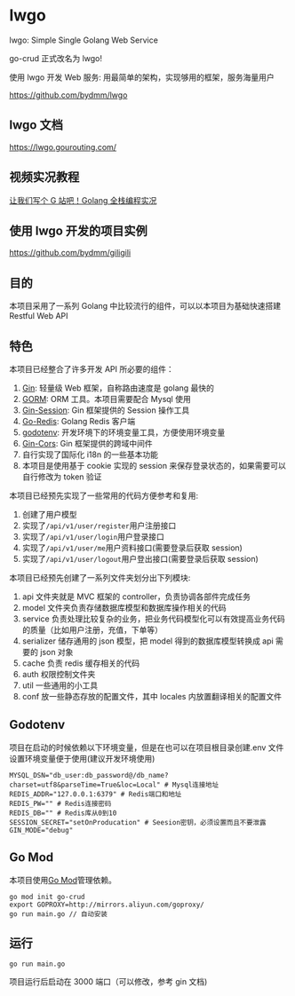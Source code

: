 # lwgo

lwgo: Simple Single Golang Web Service

go-crud 正式改名为 lwgo!

使用 lwgo 开发 Web 服务: 用最简单的架构，实现够用的框架，服务海量用户

https://github.com/bydmm/lwgo

## lwgo 文档

https://lwgo.gourouting.com/

## 视频实况教程

[让我们写个 G 站吧！Golang 全栈编程实况](https://space.bilibili.com/10/channel/detail?cid=78794)

## 使用 lwgo 开发的项目实例

https://github.com/bydmm/giligili

## 目的

本项目采用了一系列 Golang 中比较流行的组件，可以以本项目为基础快速搭建 Restful Web API

## 特色

本项目已经整合了许多开发 API 所必要的组件：

1. [Gin](https://github.com/gin-gonic/gin): 轻量级 Web 框架，自称路由速度是 golang 最快的
2. [GORM](http://gorm.io/docs/index.html): ORM 工具。本项目需要配合 Mysql 使用
3. [Gin-Session](https://github.com/gin-contrib/sessions): Gin 框架提供的 Session 操作工具
4. [Go-Redis](https://github.com/go-redis/redis): Golang Redis 客户端
5. [godotenv](https://github.com/joho/godotenv): 开发环境下的环境变量工具，方便使用环境变量
6. [Gin-Cors](https://github.com/gin-contrib/cors): Gin 框架提供的跨域中间件
7. 自行实现了国际化 i18n 的一些基本功能
8. 本项目是使用基于 cookie 实现的 session 来保存登录状态的，如果需要可以自行修改为 token 验证

本项目已经预先实现了一些常用的代码方便参考和复用:

1. 创建了用户模型
2. 实现了`/api/v1/user/register`用户注册接口
3. 实现了`/api/v1/user/login`用户登录接口
4. 实现了`/api/v1/user/me`用户资料接口(需要登录后获取 session)
5. 实现了`/api/v1/user/logout`用户登出接口(需要登录后获取 session)

本项目已经预先创建了一系列文件夹划分出下列模块:

1. api 文件夹就是 MVC 框架的 controller，负责协调各部件完成任务
2. model 文件夹负责存储数据库模型和数据库操作相关的代码
3. service 负责处理比较复杂的业务，把业务代码模型化可以有效提高业务代码的质量（比如用户注册，充值，下单等）
4. serializer 储存通用的 json 模型，把 model 得到的数据库模型转换成 api 需要的 json 对象
5. cache 负责 redis 缓存相关的代码
6. auth 权限控制文件夹
7. util 一些通用的小工具
8. conf 放一些静态存放的配置文件，其中 locales 内放置翻译相关的配置文件

## Godotenv

项目在启动的时候依赖以下环境变量，但是在也可以在项目根目录创建.env 文件设置环境变量便于使用(建议开发环境使用)

```shell
MYSQL_DSN="db_user:db_password@/db_name?charset=utf8&parseTime=True&loc=Local" # Mysql连接地址
REDIS_ADDR="127.0.0.1:6379" # Redis端口和地址
REDIS_PW="" # Redis连接密码
REDIS_DB="" # Redis库从0到10
SESSION_SECRET="setOnProducation" # Seesion密钥，必须设置而且不要泄露
GIN_MODE="debug"
```

## Go Mod

本项目使用[Go Mod](https://github.com/golang/go/wiki/Modules)管理依赖。

```shell
go mod init go-crud
export GOPROXY=http://mirrors.aliyun.com/goproxy/
go run main.go // 自动安装
```

## 运行

```shell
go run main.go
```

项目运行后启动在 3000 端口（可以修改，参考 gin 文档)
